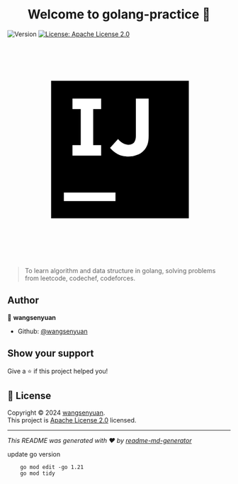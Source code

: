 <h1 align="center">Welcome to golang-practice 👋</h1>
<p>
  <img alt="Version" src="https://img.shields.io/badge/version-1.0.0-blue.svg?cacheSeconds=2592000" />
  <a href="https://github.com/wangsenyuan/golang-pratice/blob/master/LICENSE" target="_blank">
    <img alt="License: Apache License 2.0" src="https://img.shields.io/badge/License-Apache License 2.0-yellow.svg" />
  </a>
  <svg xmlns="http://www.w3.org/2000/svg" viewBox="0 0 70 70" id="intellij-idea"><path fill="url(#intellij-idea_a)" d="M17.7 54.6L0.8 41.2 9.2 25.6 33.3 35z"></path><path fill="url(#intellij-idea_b)" d="M70 18.7L68.7 59.2 41.8 70 25.6 59.6 49.3 35 38.9 12.3 48.2 1.1z"></path><path fill="url(#intellij-idea_c)" d="M70 18.7L48.7 43.9 38.9 12.3 48.2 1.1z"></path><path fill="url(#intellij-idea_d)" d="M33.7 58.1L5.6 68.3 10.1 52.5 16 33.1 0 27.7 10.1 0 32.1 2.7 53.7 27.4z"></path><g><path fill="#000" d="M13.7 13.5H56.900000000000006V56.7H13.7z"></path><path fill="#FFF" d="M17.7 48.6H33.9V51.300000000000004H17.7z"></path><path fill="#FFF" d="M29.4 22.4L29.4 19.1 20.4 19.1 20.4 22.4 23 22.4 23 33.7 20.4 33.7 20.4 37 29.4 37 29.4 33.7 26.9 33.7 26.9 22.4z"></path><path d="M38,37.3c-1.4,0-2.6-0.3-3.5-0.8c-0.9-0.5-1.7-1.2-2.3-1.9l2.5-2.8c0.5,0.6,1,1,1.5,1.3 c0.5,0.3,1.1,0.5,1.7,0.5c0.7,0,1.3-0.2,1.8-0.7c0.4-0.5,0.6-1.2,0.6-2.3V19.1h4v11.7c0,1.1-0.1,2-0.4,2.8c-0.3,0.8-0.7,1.4-1.3,2 c-0.5,0.5-1.2,1-2,1.2C39.8,37.1,39,37.3,38,37.3" fill="#FFF"></path></g></svg>
</p>

> To learn algorithm and data structure in golang, solving problems from leetcode, codechef, codeforces.

## Author

👤 **wangsenyuan**

* Github: [@wangsenyuan](https://github.com/wangsenyuan)

## Show your support

Give a ⭐️ if this project helped you!

## 📝 License

Copyright © 2024 [wangsenyuan](https://github.com/wangsenyuan).<br />
This project is [Apache License 2.0](https://github.com/wangsenyuan/golang-pratice/blob/master/LICENSE) licensed.

***
_This README was generated with ❤️ by [readme-md-generator](https://github.com/kefranabg/readme-md-generator)_


update go version
```
    go mod edit -go 1.21
    go mod tidy
```